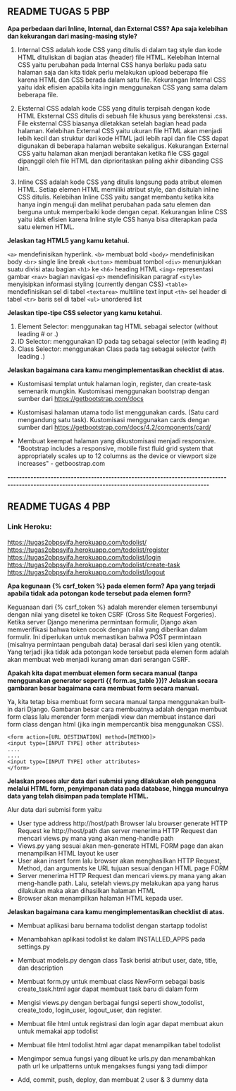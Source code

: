 ## **README TUGAS 5 PBP**

**Apa perbedaan dari Inline, Internal, dan External CSS? Apa saja kelebihan dan kekurangan dari masing-masing style?**

1. Internal CSS adalah kode CSS yang ditulis di dalam tag style dan kode HTML dituliskan di bagian atas (header) file HTML. Kelebihan Internal CSS yaitu perubahan pada Internal CSS hanya berlaku pada satu halaman saja dan kita tidak perlu melakukan upload beberapa file karena HTML dan CSS berada dalam satu file. Kekurangan Internal CSS yaitu idak efisien apabila kita ingin menggunakan CSS yang sama dalam beberapa file.

2. Eksternal CSS adalah kode CSS yang ditulis terpisah dengan kode HTML Eksternal CSS ditulis di sebuah file khusus yang berekstensi .css. File eksternal CSS biasanya diletakkan setelah bagian head pada halaman. Kelebihan External CSS yaitu ukuran file HTML akan menjadi lebih kecil dan struktur dari kode HTML jadi lebih rapi dan file CSS dapat digunakan di beberapa halaman website sekaligus. Kekurangan External CSS yaitu halaman akan menjadi berantakan ketika file CSS gagal dipanggil oleh file HTML dan diprioritaskan paling akhir dibanding CSS lain.

3. Inline CSS adalah kode CSS yang ditulis langsung pada atribut elemen HTML. Setiap elemen HTML memiliki atribut style, dan disitulah inline CSS ditulis. Kelebihan Inline CSS yaitu sangat membantu ketika kita hanya ingin menguji dan melihat perubahan pada satu elemen dan berguna untuk memperbaiki kode dengan cepat. Kekurangan Inline CSS yaitu idak efisien karena Inline style CSS hanya bisa diterapkan pada satu elemen HTML.

**Jelaskan tag HTML5 yang kamu ketahui.**

```<a>``` mendefinisikan hyperlink.
```<b>``` membuat bold
```<body>``` mendefinisikan body 
```<br>``` single line break
```<button>``` membuat tombol
```<div>``` menunjukkan suatu divisi atau bagian
```<h1>``` ke ```<h6>``` heading HTML
```<img>``` representasi gambar
```<nav>``` bagian navigasi
```<p>``` mendefinisikan paragraf
```<style>``` menyisipkan informasi styling (currently dengan CSS)
```<table>``` mendefinisikan sel di tabel
```<textarea>``` multiline text input
```<th>``` sel header di tabel
```<tr>``` baris sel di tabel
```<ul>``` unordered list


**Jelaskan tipe-tipe CSS selector yang kamu ketahui.**

1. Element Selector: menggunakan tag HTML sebagai selector (without leading # or .)
2. ID Selector: menggunakan ID pada tag sebagai selector (with leading #)
3. Class Selector: menggunakan Class pada tag sebagai selector (with leading .)

**Jelaskan bagaimana cara kamu mengimplementasikan checklist di atas.**

- Kustomisasi templat untuk halaman login, register, dan create-task semenarik mungkin.
Kustomisasi menggunakan bootstrap dengan sumber dari https://getbootstrap.com/docs

- Kustomisasi halaman utama todo list menggunakan cards. (Satu card mengandung satu task).
Kustomisasi menggunakan cards dengan sumber dari https://getbootstrap.com/docs/4.2/components/card/

- Membuat keempat halaman yang dikustomisasi menjadi responsive.
"Bootstrap includes a responsive, mobile first fluid grid system that appropriately scales up to 12 columns as the device or viewport size increases" - getboostrap.com

**--------------------------------------------------------------------------------------------------------------------------------------------------**

## **README TUGAS 4 PBP**

### Link Heroku:
https://tugas2pbpsyifa.herokuapp.com/todolist/
https://tugas2pbpsyifa.herokuapp.com/todolist/register
https://tugas2pbpsyifa.herokuapp.com/todolist/login
https://tugas2pbpsyifa.herokuapp.com/todolist/create-task
https://tugas2pbpsyifa.herokuapp.com/todolist/logout

**Apa kegunaan {% csrf_token %} pada elemen form? Apa yang terjadi apabila tidak ada potongan kode tersebut pada elemen form?**

Keguanaan dari {% csrf_token %} adalah merender elemen tersembunyi dengan nilai yang disetel ke token CSRF (Cross Site Request Forgeries). Ketika server Django menerima permintaan formulir, Django akan memverifikasi bahwa token cocok dengan nilai yang diberikan dalam formulir. Ini diperlukan untuk memastikan bahwa POST permintaan (misalnya permintaan pengubah data) berasal dari sesi klien yang otentik. Yang terjadi jika tidak ada potongan kode tersebut pada elemen form adalah akan membuat web menjadi kurang aman dari serangan CSRF.


**Apakah kita dapat membuat elemen form secara manual (tanpa menggunakan generator seperti {{ form.as_table }})? Jelaskan secara gambaran besar bagaimana cara membuat form secara manual.**


Ya, kita tetap bisa membuat form secara manual tanpa menggunakan built-in dari Django. Gambaran besar cara membuatnya adalah dengan membuat form class lalu merender form menjadi view dan membuat instance dari form class dengan html (jika ingin mempercantik bisa menggunakan CSS). 
```
<form action=[URL DESTINATION] method=[METHOD]>
<input type=[INPUT TYPE] other attributes>
....
....
<input type=[INPUT TYPE] other attributes>
</form>

```

**Jelaskan proses alur data dari submisi yang dilakukan oleh pengguna melalui HTML form, penyimpanan data pada database, hingga munculnya data yang telah disimpan pada template HTML.**

Alur data dari submisi form yaitu 
- User type address http://host/path
Browser lalu browser generate HTTP Request ke http://host/path dan server menerima HTTP Request dan mencari views.py mana yang akan meng-handle path
- Views.py yang sesuai akan men-generate HTML FORM page dan akan menampilkan HTML layout ke user
- User akan insert form lalu browser akan menghasilkan HTTP Request, Method, dan arguments ke URL tujuan sesuai dengan HTML page FORM
- Server menerima HTTP Request dan mencari views.py mana yang akan meng-handle path. Lalu, setelah views.py melakukan apa yang harus dilakukan maka akan dihasilkan halaman HTML
- Browser akan menampilkan halaman HTML kepada user.

**Jelaskan bagaimana cara kamu mengimplementasikan checklist di atas.**

- Membuat aplikasi baru bernama todolist dengan startapp todolist

- Menambahkan aplikasi todolist ke dalam INSTALLED_APPS pada settings.py

- Membuat models.py dengan class Task berisi atribut user, date, title, dan description

- Membuat form.py untuk membuat class NewForm sebagai basis create_task.html agar dapat membuat task baru di dalam form

- Mengisi views.py dengan berbagai fungsi seperti show_todolist, create_todo, login_user, logout_user, dan register.

- Membuat file html untuk registrasi dan login agar dapat membuat akun untuk memakai app todolist

- Membuat file html todolist.html agar dapat menampilkan tabel todolist 

- Mengimpor semua fungsi yang dibuat ke urls.py dan menambahkan path url ke urlpatterns untuk mengakses fungsi yang tadi diimpor

- Add, commit, push, deploy, dan membuat 2 user & 3 dummy data 
